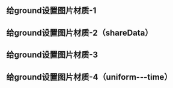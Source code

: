 <!-- ## 测试
<preview path="../demo/babylon/computeShader1/test.vue"></preview> -->

## 给ground设置图片材质-1
<preview path="../demo/babylon/computeShader1/setTextureToGround1.vue"></preview>

## 给ground设置图片材质-2（shareData）
<preview path="../demo/babylon/computeShader1/setTextureToGround2.vue"></preview>

## 给ground设置图片材质-3
<preview path="../demo/babylon/computeShader1/setTextureToGround3.vue"></preview>

## 给ground设置图片材质-4（uniform---time）
<preview path="../demo/babylon/computeShader1/setTextureToGround4.vue"></preview>